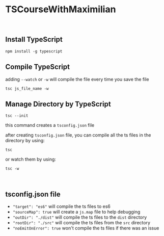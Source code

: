# TSCourseWithMaximilian

<br>

## Install TypeScript

```
npm install -g typescript
```

## Compile TypeScript

adding `--watch` or `-w` will compile the file every time you save the file
```
tsc js_file_name -w
```

## Manage Directory by TypeScript
```
tsc --init  
```
this command creates a `tsconfig.json` file

after creating `tsconfig.json` file, you can compile all the ts files in the directory by using:
```
tsc
```
or watch them by using:
```
tsc -w
```
<br>

## tsconfig.json file

* `"target": "es6"` will compile the ts files to es6
* `"sourceMap": true` will create a `js.map` file to help debugging
* `"outDir": "./dist"` will compile the ts files to the `dist` directory
* `"rootDir": "./src"` will compile the ts files from the `src` directory
* `"noEmitOnError": true` won't compile the ts files if there was an issue
